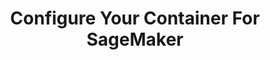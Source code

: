 ---
title: "Configure Your Container For SageMaker"
chapter: true
weight: 19
description: We will start by setting up your AWS account to develop robot applications with AWS RoboMaker. 
---